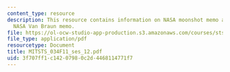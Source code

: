 ```yaml
---
content_type: resource
description: This resource contains information on NASA moonshot memo after sputnik.
  NASA Van Braun memo.
file: https://ol-ocw-studio-app-production.s3.amazonaws.com/courses/sts-034-science-communication-a-practical-guide-fall-2011/3f707ff1c14207980c2d4468114771f7_MITSTS_034F11_ses_12.pdf
file_type: application/pdf
resourcetype: Document
title: MITSTS_034F11_ses_12.pdf
uid: 3f707ff1-c142-0798-0c2d-4468114771f7
---
```

